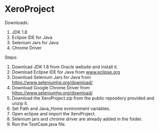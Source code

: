 # XeroProject


Downloads:
1. JDK 1.8
2. Eclipse IDE for Java
3. Selenium Jars for Java
4. Chrome Driver

Steps:
1. Download JDK 1.8 from Oracle website and install it.
2. Download Eclipse IDE for Java from www.eclipse.org
3. Download Selenium Jars for Java from https://www.seleniumhq.org/download/
4. Download Google Chrome Driver from https://www.seleniumhq.org/download/
5. Download the XeroProject.zip from the public repository provided and unzip it.
6. Set Path and Java_Home evnironment variables.
7. Open eclipse and import the XeroProject.
8. Selenium jars and chrome driver are already added in the folder.
9. Run the TestCase.java file.

